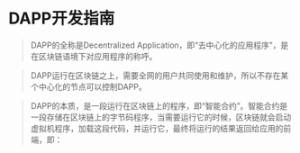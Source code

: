 # DAPP开发指南

> DAPP的全称是Decentralized Application，即“去中心化的应用程序”，是在区块链语境下对应用程序的称呼。

> DAPP运行在区块链之上，需要全网的用户共同使用和维护，所以不存在某个中心化的节点可以控制DAPP。

> DAPP的本质，是一段运行在区块链上的程序，即“智能合约”。智能合约是一段存储在区块链上的字节码程序，当需要运行它的时候，区块链就会启动虚拟机程序，加载这段代码，并运行它，最终将运行的结果返回给应用的前端，即：
